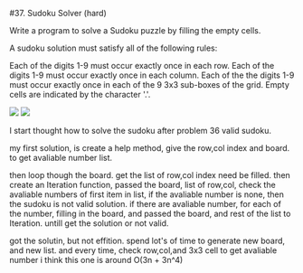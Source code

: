 #37. Sudoku Solver (hard)

Write a program to solve a Sudoku puzzle by filling the empty cells.

A sudoku solution must satisfy all of the following rules:

Each of the digits 1-9 must occur exactly once in each row.
Each of the digits 1-9 must occur exactly once in each column.
Each of the the digits 1-9 must occur exactly once in each of the 9 3x3 sub-boxes of the grid.
Empty cells are indicated by the character '.'.

<img src="https://upload.wikimedia.org/wikipedia/commons/thumb/f/ff/Sudoku-by-L2G-20050714.svg/250px-Sudoku-by-L2G-20050714.svg.png" />
<img src ="https://upload.wikimedia.org/wikipedia/commons/thumb/3/31/Sudoku-by-L2G-20050714_solution.svg/250px-Sudoku-by-L2G-20050714_solution.svg.png">

I start thought how to solve the sudoku after problem 36 valid sudoku.

my first solution, is create a help method, give the row,col index and board. to get avaliable number list.

then loop though the board. get the list of row,col index need be filled. 
then create an Iteration function, passed the board, list of row,col, check the avaliable numbers of first item in list, if the avaliable number is none, then the sudoku is not valid solution. if there are avaliable number, for each of the number, filling in the board, and passed the board, and rest of the list to Iteration. untill get the solution or not valid.

got the solutin, but not effition. spend lot's of time to generate new board, and new list. and every time, check row,col,and 3x3 cell to get avaliable number
i think this one is around O(3n + 3n^4)